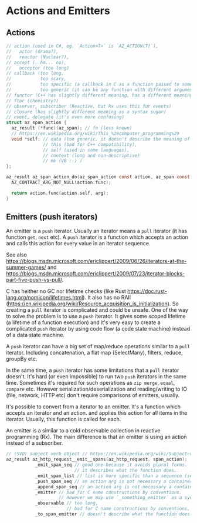 # Actions and Emitters

## Actions

```c
// action (used in C#, eg. `Action<T>` is `AZ_ACTION(T)`),
//   actor (drama?),
//   reactor (Nuclear?),
// accept (..hm... no),
//   acceptor (too long)
// callback (too long,
//           too scary,
//           too specific (a callback in C as a function passed to some special functions with events) and
//           too generic (it can be any function with different arguments and parameter structure, eg, without self etc.),
// functor (C++ has slightly different meaning, has a different meaning in Theory of Category),
// ftor (chemistry?)
// observer, subscriber (Reactive, but Rx uses this for events)
// closure (has slightly different meaning as a syntax sugar)
// event, delegate (it's even more confusing)
struct az_span_action {
  az_result (*func)(az_span); // fn (less known)
  // https://en.wikipedia.org/wiki/This_%28computer_programming%29
  void *self; // data (too generic, it doesn't describe the meaning of the field),
              // this (bad for C++ compatibility),
              // self (used in some languages),
              // context (long and non-descriptive)
              // me (VB :-) )
};

az_result az_span_action_do(az_span_action const action, az_span const arg) {
  AZ_CONTRACT_ARG_NOT_NULL(action.func);

  return action.func(action.self, arg);
}
```

## Emitters (push iterators)

An emitter is a `push` iterator. Usually an iterator means a `pull` iterator (it has function `get`, `next` etc).
A `push` iterator is a function which accepts an action and calls this action for every value in an iterator sequence.

See also https://blogs.msdn.microsoft.com/ericlippert/2009/06/26/iterators-at-the-summer-games/ and
https://blogs.msdn.microsoft.com/ericlippert/2009/07/23/iterator-blocks-part-five-push-vs-pull/.

C has heither no GC nor lifetime checks (like Rust https://doc.rust-lang.org/nomicon/lifetimes.html). It also has no
RAII (https://en.wikipedia.org/wiki/Resource_acquisition_is_initialization). So creating a `pull` iterator is complicated and could be unsafe. One of the way to solve the problem is to use a `push` iterator. It gives some scoped lifetime (a lifetime of a function execution) and it's very easy to create a complicated `push` iterator by using code flow (a code state machine) instead of a data state machine.

A `push` iterator can have a big set of map/reduce operations similar to a `pull` iterator. Including concatenation, a flat map (SelectMany), filters, reduce, groupBy etc.

In the same time, a `push` iterator has some limitations that a `pull` iterator doesn't. It's hard (or even impossible) to run two `push` iterators in the same time. Sometimes it's required for such operations as `zip merge`, `equal`, `compare` etc. However serialization/deserialization and reading/writing to IO (file, network, HTTP etc) don't require comparisons of emitters, usually.

It's possible to convert from a iterator to an emitter. It's a function which accepts an iterator and an action. and applies this action for all items in the iterator. Usually, this function is called for each.

An emitter is a similar to a cold observable collection in reactive programming (Rx). The main difference is that an emitter is using an action instead of a subscriber.

```c
// (SVO) subject verb object // https://en.wikipedia.org/wiki/Subject–verb–object
az_result az_http_request__emit__spans(az_http_request, span_action);
           _emit_span_seq // good one because it avoids plural forms.
                          // it describes what the function does.
           _emit_span_list // list is more specific than a sequence (seq).
           _push_span_seq // an action arg is not necessary a container.
           _append_span_seq // an action arg is not necessary a container.
           _emitter // bad for C name constructions by conventions.
                    // However we may use `_something_emitter` as a synonym for `..._emit_something_seq_action`
           _observable // too long,
                       // bad for C name constructions by conventions, Rx uses events which are slightly different
           _to_span_emitter // doesn't describe what the function does. It doesn't create an emitter, it emits.
```
